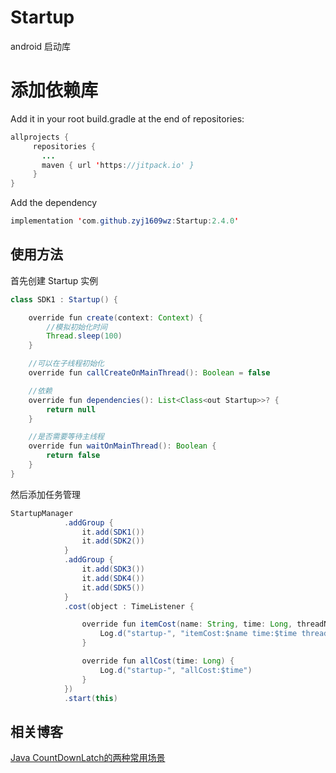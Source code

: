 # Startup
android 启动库

# 添加依赖库

Add it in your root build.gradle at the end of repositories:

```java
allprojects {
     repositories {
	   ...
	   maven { url 'https://jitpack.io' }
     }
}
```

Add the dependency

```java
implementation 'com.github.zyj1609wz:Startup:2.4.0'
```

## 使用方法

首先创建 Startup 实例

```java
class SDK1 : Startup() {

    override fun create(context: Context) {
        //模拟初始化时间
        Thread.sleep(100)
    }

    //可以在子线程初始化
    override fun callCreateOnMainThread(): Boolean = false

    //依赖
    override fun dependencies(): List<Class<out Startup>>? {
        return null
    }

    //是否需要等待主线程
    override fun waitOnMainThread(): Boolean {
        return false
    }
}
```
然后添加任务管理

```java
StartupManager
            .addGroup {
                it.add(SDK1())
                it.add(SDK2())
            }
            .addGroup {
                it.add(SDK3())
                it.add(SDK4())
                it.add(SDK5())
            }
            .cost(object : TimeListener {

                override fun itemCost(name: String, time: Long, threadName: String) {
                    Log.d("startup-", "itemCost:$name time:$time threadName:$threadName")
                }

                override fun allCost(time: Long) {
                    Log.d("startup-", "allCost:$time")
                }
            })
            .start(this)
```

## 相关博客 
[Java CountDownLatch的两种常用场景](https://blog.csdn.net/zhaoyanjun6/article/details/120506758)
